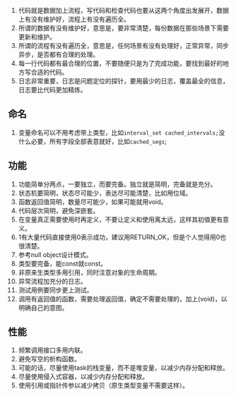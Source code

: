 1.  代码就是数据加上流程，写代码和检查代码也要从这两个角度出发展开，数据上有没有维护好，流程上有没有遍历全。
2.  所谓的数据有没有维护好，意思是，要非常清楚，每份数据在那些场景下需要更新和维护。
3.  所谓的流程有没有遍历全，意思是，任何场景有没有处理好，正常异常，同步异步，是否都有合理的处理。
4.  每一行代码都有最合理的位置，不要随便只是为了完成功能，要找到最好的地方写合适的代码。
5.  日志非常重要，日志是问题定位的探针，要用最少的日志，覆盖最全的信息，日志要比代码更加精炼。
 
## 命名
1. 变量命名可以不用考虑带上类型，比如`interval_set cached_intervals;`没什么必要，所有字段全部表意就好，比如`cached_segs`;

## 功能
1. 功能简单分两点，一要独立，而要完备。独立就是简明，完备就是充分。
1. 状态机要简明，状态尽可能少，表达尽可能清楚，比如用位域。
1. 函数返回值简明，数量尽可能少，如果可能就用void。
1. 代码层次简明，避免深嵌套。
1. 在变量真正需要使用时再定义，不要让定义和使用离太远，这样其初值更有意义。
1. 1有大量代码直接使用0表示成功，建议用RETURN_OK，但是个人觉得用0也很清楚。
1. 参考null object设计模式。
1. 类型要完备，能const就const。
1. 非原来生类型多用引用，同时注意对象的生命周期。
1. 异常流程加充分的日志。
1. 测试用例要同步更上测试。
1. 调用有返回值的函数，需要处理返回值，确定不需要处理的，加上(void)，以明确自己的意图。

## 性能
1. 频繁调用接口多用内联。
1. 避免写空的析构函数。
1. 可能的话，尽量使用task的栈变量，而不是堆变量，以减少内存分配和释放。
1. 尽量使用侵入式容器，以减少内存分配和释放。
1. 使用引用或指针传参以减少拷贝（原生类型变量不需要这样）。
